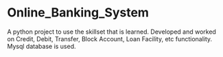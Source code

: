# Online_Banking_System
A python project to use the skillset that is learned. Developed and worked on Credit, Debit, Transfer, Block Account, Loan Facility, etc functionality. Mysql database is used.
